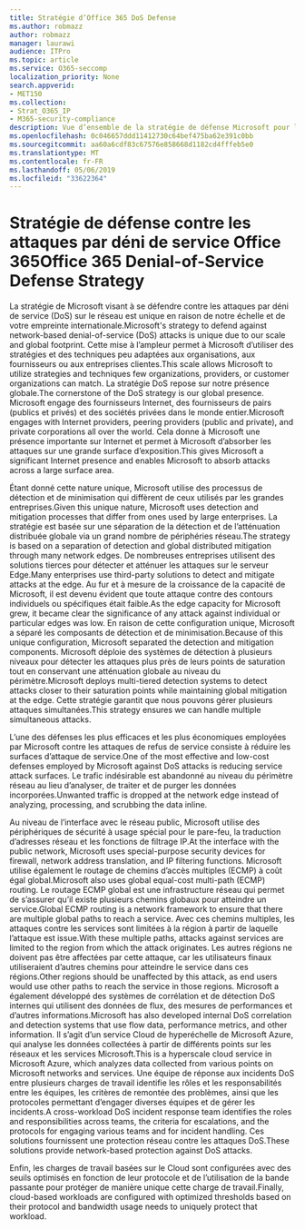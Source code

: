 ```yaml
---
title: Stratégie d’Office 365 DoS Defense
ms.author: robmazz
author: robmazz
manager: laurawi
audience: ITPro
ms.topic: article
ms.service: O365-seccomp
localization_priority: None
search.appverid:
- MET150
ms.collection:
- Strat_O365_IP
- M365-security-compliance
description: Vue d’ensemble de la stratégie de défense Microsoft pour les attaques par déni de service (DoS).
ms.openlocfilehash: 0c046657ddd11412730c64bef475ba62e391c0bb
ms.sourcegitcommit: aa60a6cdf83c67576e858668d1182cd4fffeb5e0
ms.translationtype: MT
ms.contentlocale: fr-FR
ms.lasthandoff: 05/06/2019
ms.locfileid: "33622364"
---
```

# <a name="office-365-denial-of-service-defense-strategy"></a><span data-ttu-id="c48d3-103">Stratégie de défense contre les attaques par déni de service Office 365</span><span class="sxs-lookup"><span data-stu-id="c48d3-103">Office 365 Denial-of-Service Defense Strategy</span></span>

<span data-ttu-id="c48d3-104">La stratégie de Microsoft visant à se défendre contre les attaques par déni de service (DoS) sur le réseau est unique en raison de notre échelle et de votre empreinte internationale.</span><span class="sxs-lookup"><span data-stu-id="c48d3-104">Microsoft's strategy to defend against network-based denial-of-service (DoS) attacks is unique due to our scale and global footprint.</span></span> <span data-ttu-id="c48d3-105">Cette mise à l’ampleur permet à Microsoft d’utiliser des stratégies et des techniques peu adaptées aux organisations, aux fournisseurs ou aux entreprises clientes.</span><span class="sxs-lookup"><span data-stu-id="c48d3-105">This scale allows Microsoft to utilize strategies and techniques few organizations, providers, or customer organizations can match.</span></span> <span data-ttu-id="c48d3-106">La stratégie DoS repose sur notre présence globale.</span><span class="sxs-lookup"><span data-stu-id="c48d3-106">The cornerstone of the DoS strategy is our global presence.</span></span> <span data-ttu-id="c48d3-107">Microsoft engage des fournisseurs Internet, des fournisseurs de pairs (publics et privés) et des sociétés privées dans le monde entier.</span><span class="sxs-lookup"><span data-stu-id="c48d3-107">Microsoft engages with Internet providers, peering providers (public and private), and private corporations all over the world.</span></span> <span data-ttu-id="c48d3-108">Cela donne à Microsoft une présence importante sur Internet et permet à Microsoft d’absorber les attaques sur une grande surface d’exposition.</span><span class="sxs-lookup"><span data-stu-id="c48d3-108">This gives Microsoft a significant Internet presence and enables Microsoft to absorb attacks across a large surface area.</span></span>

<span data-ttu-id="c48d3-109">Étant donné cette nature unique, Microsoft utilise des processus de détection et de minimisation qui diffèrent de ceux utilisés par les grandes entreprises.</span><span class="sxs-lookup"><span data-stu-id="c48d3-109">Given this unique nature, Microsoft uses detection and mitigation processes that differ from ones used by large enterprises.</span></span> <span data-ttu-id="c48d3-110">La stratégie est basée sur une séparation de la détection et de l’atténuation distribuée globale via un grand nombre de périphéries réseau.</span><span class="sxs-lookup"><span data-stu-id="c48d3-110">The strategy is based on a separation of detection and global distributed mitigation through many network edges.</span></span> <span data-ttu-id="c48d3-111">De nombreuses entreprises utilisent des solutions tierces pour détecter et atténuer les attaques sur le serveur Edge.</span><span class="sxs-lookup"><span data-stu-id="c48d3-111">Many enterprises use third-party solutions to detect and mitigate attacks at the edge.</span></span> <span data-ttu-id="c48d3-112">Au fur et à mesure de la croissance de la capacité de Microsoft, il est devenu évident que toute attaque contre des contours individuels ou spécifiques était faible.</span><span class="sxs-lookup"><span data-stu-id="c48d3-112">As the edge capacity for Microsoft grew, it became clear the significance of any attack against individual or particular edges was low.</span></span> <span data-ttu-id="c48d3-113">En raison de cette configuration unique, Microsoft a séparé les composants de détection et de minimisation.</span><span class="sxs-lookup"><span data-stu-id="c48d3-113">Because of this unique configuration, Microsoft separated the detection and mitigation components.</span></span> <span data-ttu-id="c48d3-114">Microsoft déploie des systèmes de détection à plusieurs niveaux pour détecter les attaques plus près de leurs points de saturation tout en conservant une atténuation globale au niveau du périmètre.</span><span class="sxs-lookup"><span data-stu-id="c48d3-114">Microsoft deploys multi-tiered detection systems to detect attacks closer to their saturation points while maintaining global mitigation at the edge.</span></span> <span data-ttu-id="c48d3-115">Cette stratégie garantit que nous pouvons gérer plusieurs attaques simultanées.</span><span class="sxs-lookup"><span data-stu-id="c48d3-115">This strategy ensures we can handle multiple simultaneous attacks.</span></span>

<span data-ttu-id="c48d3-116">L’une des défenses les plus efficaces et les plus économiques employées par Microsoft contre les attaques de refus de service consiste à réduire les surfaces d’attaque de service.</span><span class="sxs-lookup"><span data-stu-id="c48d3-116">One of the most effective and low-cost defenses employed by Microsoft against DoS attacks is reducing service attack surfaces.</span></span> <span data-ttu-id="c48d3-117">Le trafic indésirable est abandonné au niveau du périmètre réseau au lieu d’analyser, de traiter et de purger les données incorporées.</span><span class="sxs-lookup"><span data-stu-id="c48d3-117">Unwanted traffic is dropped at the network edge instead of analyzing, processing, and scrubbing the data inline.</span></span>

<span data-ttu-id="c48d3-118">Au niveau de l’interface avec le réseau public, Microsoft utilise des périphériques de sécurité à usage spécial pour le pare-feu, la traduction d’adresses réseau et les fonctions de filtrage IP.</span><span class="sxs-lookup"><span data-stu-id="c48d3-118">At the interface with the public network, Microsoft uses special-purpose security devices for firewall, network address translation, and IP filtering functions.</span></span> <span data-ttu-id="c48d3-119">Microsoft utilise également le routage de chemins d’accès multiples (ECMP) à coût égal global.</span><span class="sxs-lookup"><span data-stu-id="c48d3-119">Microsoft also uses global equal-cost multi-path (ECMP) routing.</span></span> <span data-ttu-id="c48d3-120">Le routage ECMP global est une infrastructure réseau qui permet de s’assurer qu’il existe plusieurs chemins globaux pour atteindre un service.</span><span class="sxs-lookup"><span data-stu-id="c48d3-120">Global ECMP routing is a network framework to ensure that there are multiple global paths to reach a service.</span></span> <span data-ttu-id="c48d3-121">Avec ces chemins multiples, les attaques contre les services sont limitées à la région à partir de laquelle l’attaque est issue.</span><span class="sxs-lookup"><span data-stu-id="c48d3-121">With these multiple paths, attacks against services are limited to the region from which the attack originates.</span></span> <span data-ttu-id="c48d3-122">Les autres régions ne doivent pas être affectées par cette attaque, car les utilisateurs finaux utiliseraient d’autres chemins pour atteindre le service dans ces régions.</span><span class="sxs-lookup"><span data-stu-id="c48d3-122">Other regions should be unaffected by this attack, as end users would use other paths to reach the service in those regions.</span></span> <span data-ttu-id="c48d3-123">Microsoft a également développé des systèmes de corrélation et de détection DoS internes qui utilisent des données de flux, des mesures de performances et d’autres informations.</span><span class="sxs-lookup"><span data-stu-id="c48d3-123">Microsoft has also developed internal DoS correlation and detection systems that use flow data, performance metrics, and other information.</span></span> <span data-ttu-id="c48d3-124">Il s’agit d’un service Cloud de hyperéchelle de Microsoft Azure, qui analyse les données collectées à partir de différents points sur les réseaux et les services Microsoft.</span><span class="sxs-lookup"><span data-stu-id="c48d3-124">This is a hyperscale cloud service in Microsoft Azure, which analyzes data collected from various points on Microsoft networks and services.</span></span> <span data-ttu-id="c48d3-125">Une équipe de réponse aux incidents DoS entre plusieurs charges de travail identifie les rôles et les responsabilités entre les équipes, les critères de remontée des problèmes, ainsi que les protocoles permettant d’engager diverses équipes et de gérer les incidents.</span><span class="sxs-lookup"><span data-stu-id="c48d3-125">A cross-workload DoS incident response team identifies the roles and responsibilities across teams, the criteria for escalations, and the protocols for engaging various teams and for incident handling.</span></span> <span data-ttu-id="c48d3-126">Ces solutions fournissent une protection réseau contre les attaques DoS.</span><span class="sxs-lookup"><span data-stu-id="c48d3-126">These solutions provide network-based protection against DoS attacks.</span></span>

<span data-ttu-id="c48d3-127">Enfin, les charges de travail basées sur le Cloud sont configurées avec des seuils optimisés en fonction de leur protocole et de l’utilisation de la bande passante pour protéger de manière unique cette charge de travail.</span><span class="sxs-lookup"><span data-stu-id="c48d3-127">Finally, cloud-based workloads are configured with optimized thresholds based on their protocol and bandwidth usage needs to uniquely protect that workload.</span></span>
